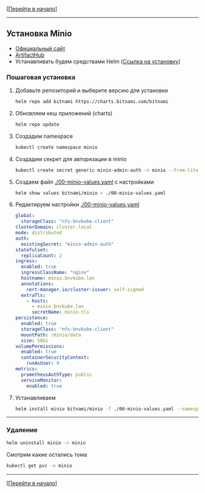 [[Перейти в начало](../README.md)]

---

## Установка Minio

* [Официальный сайт](https://min.io/)
* [ArtifactHub](https://artifacthub.io/packages/helm/bitnami/minio)
* Устанавливать будем средствами Helm ([Ссылка на установку](../install-helm/README.md))

### Пошаговая установка

1. Добавьте репозиторий и выберите версию для установки
   ```bash
   helm repo add bitnami https://charts.bitnami.com/bitnami
   ```

2. Обновляем кеш приложений (charts)
   ```bash
   helm repo update
   ```
   
3. Создадим namespace
   ```bash
   kubectl create namespace minio
   ```

4. Создадим секрет для авторизации в minio
   ```bash
   kubectl create secret generic minio-admin-auth -n minio --from-literal=root-user=bnviking --from-literal=root-password=adminpassword
   ```

5. Создаем файл [./00-minio-values.yaml](./00-minio-values.yaml) с настройками
   ```bash
   helm show values bitnami/minio > ./00-minio-values.yaml
   ```

6. Редактируем настройки [./00-minio-values.yaml](./00-minio-values.yaml)
   ```yaml
   global:
     storageClass: "nfs-bnvkube-client"
   clusterDomain: cluster.local
   mode: distributed
   auth:
     existingSecret: "minio-admin-auth"
   statefulset:
     replicaCount: 2
   ingress:
     enabled: true
     ingressClassName: "nginx"
     hostname: minio.bnvkube.lan
     annotations:
       cert-manager.io/cluster-issuer: self-signed
     extraTls:
       - hosts:
         - minio.bnvkube.lan
         secretName: minio-tls
   persistence:
     enabled: true
     storageClass: "nfs-bnvkube-client"
     mountPath: /minio/data
     size: 50Gi
   volumePermissions:
     enabled: true
     containerSecurityContext:
       runAsUser: 0
   metrics:
     prometheusAuthType: public
     serviceMonitor:
       enabled: true
   ```

7. Устанавливаем
   ```bash
   helm install minio bitnami/minio -f ./00-minio-values.yaml --namespace minio --create-namespace
   ```
   
---

### Удаление
   ```bash
   helm uninstall minio -n minio
   ```

Смотрим какие остались тома
   ```bash
   kubectl get pvc -n minio
   ```

---

[[Перейти в начало](../README.md)]